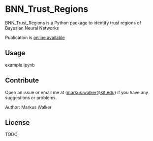 # BNN_Trust_Regions

BNN_Trust_Regions is a Python package to identify trust regions of Bayesian Neural Networks

Publication is [online available](https://isas.iar.kit.edu/pdf/SDFMFI23_Walker.pdf)

## Usage 
example.ipynb

## Contribute
Open an issue or email me at (<markus.walker@kit.edu>) if you have any suggestions or problems.

Author: Markus Walker

## License
TODO